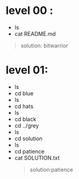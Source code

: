 # level 00 :
- ls
- cat README.md
>solution: bitwarrior
# level 01:
- ls
- cd blue
- ls
- cd hats
- ls
- cd black
- cd ../grey
- ls
- cd solution
- ls
- cd patience
- cat SOLUTION.txt
   >solution:patience
   
  
